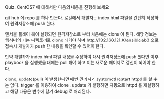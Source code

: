 
Quiz. CentOS7 에 대해서만 다음의 내용을 진행해 보세요
	
git hub 에 repo 를 하나 만든다. 로컬에서 개발자는 index.html 파일을 간단히 작성하여 원격저장소에 push 한다.

앤서블 플레이 북이 실행되면 원격저장소로 부터 처음에는 clone 이 된다. 해당 정보는 웹서버의 기본 디렉토리로 clone 되어야 하며 http://192.168.121.X/ansiblelab3  으로 접속시 개발자가 push 한 내용을 확인할 수 있어야 한다.
	
만약 개발자가 index.html 파일 내용을 수정하여 다시 원격저장소에 push 했다면 이후 playbook 을 실행했을 대에는 pull 해야 하고 이는 새로운 페이지로 갱신이 되어야 한다.

clone, update(pull) 이 발생한다면 매번 관리자가 systemctl restart httpd 를 할 수는 없다. trigger 를 이용하여 clone , update 가 발행하면 자동으로 httpd 를 재실행하고 해당 내용은 변수에 담겨 debug 로 처리된다. 

